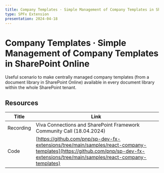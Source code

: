 ```yaml
--- 
title: Company Templates · Simple Management of Company Templates in SharePoint Online
type: SPFx Extension
presentation: 2024-04-18
---
```


# Company Templates · Simple Management of Company Templates in SharePoint Online

Useful scenario to make centrally managed company templates (from a document library in SharePoint Online) available in every document library within the whole SharePoint tenant.

## Resources

| Title     | Link                                                                                                                                                           |
| --------- | -------------------------------------------------------------------------------------------------------------------------------------------------------------- |
| Recording | Viva Connections and SharePoint Framework Community Call (18.04.2024)                                                                                               |
| Code      | [https://github.com/pnp/sp-dev-fx-extensions/tree/main/samples/react-company-templates](https://github.com/pnp/sp-dev-fx-extensions/tree/main/samples/react-company-templates) |
